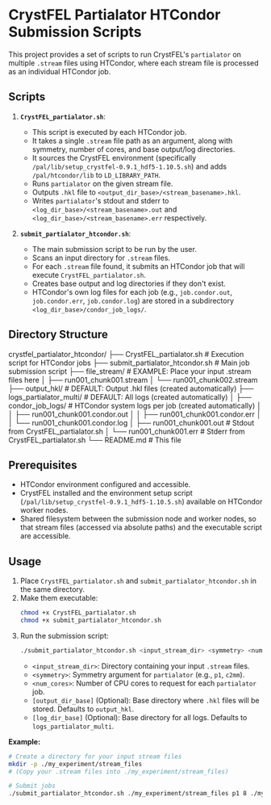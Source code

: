 # CrystFEL Partialator HTCondor Submission Scripts

This project provides a set of scripts to run CrystFEL's `partialator` on multiple `.stream` files using HTCondor, where each stream file is processed as an individual HTCondor job.

## Scripts

1.  **`CrystFEL_partialator.sh`**:
    * This script is executed by each HTCondor job.
    * It takes a single `.stream` file path as an argument, along with symmetry, number of cores, and base output/log directories.
    * It sources the CrystFEL environment (specifically `/pal/lib/setup_crystfel-0.9.1_hdf5-1.10.5.sh`) and adds `/pal/htcondor/lib` to `LD_LIBRARY_PATH`.
    * Runs `partialator` on the given stream file.
    * Outputs `.hkl` file to `<output_dir_base>/<stream_basename>.hkl`.
    * Writes `partialator`'s stdout and stderr to `<log_dir_base>/<stream_basename>.out` and `<log_dir_base>/<stream_basename>.err` respectively.

2.  **`submit_partialator_htcondor.sh`**:
    * The main submission script to be run by the user.
    * Scans an input directory for `.stream` files.
    * For each `.stream` file found, it submits an HTCondor job that will execute `CrystFEL_partialator.sh`.
    * Creates base output and log directories if they don't exist.
    * HTCondor's own log files for each job (e.g., `job.condor.out`, `job.condor.err`, `job.condor.log`) are stored in a subdirectory `<log_dir_base>/condor_job_logs/`.

## Directory Structure

crystfel_partialator_htcondor/
├── CrystFEL_partialator.sh        # Execution script for HTCondor jobs
├── submit_partialator_htcondor.sh # Main job submission script
├── file_stream/                     # EXAMPLE: Place your input .stream files here
│   ├── run001_chunk001.stream
│   └── run001_chunk002.stream
├── output_hkl/                      # DEFAULT: Output .hkl files (created automatically)
├── logs_partialator_multi/          # DEFAULT: All logs (created automatically)
│   ├── condor_job_logs/             # HTCondor system logs per job (created automatically)
│   │   ├── run001_chunk001.condor.out
│   │   ├── run001_chunk001.condor.err
│   │   └── run001_chunk001.condor.log
│   ├── run001_chunk001.out          # Stdout from CrystFEL_partialator.sh
│   └── run001_chunk001.err          # Stderr from CrystFEL_partialator.sh
└── README.md                        # This file

## Prerequisites

* HTCondor environment configured and accessible.
* CrystFEL installed and the environment setup script (`/pal/lib/setup_crystfel-0.9.1_hdf5-1.10.5.sh`) available on HTCondor worker nodes.
* Shared filesystem between the submission node and worker nodes, so that stream files (accessed via absolute paths) and the executable script are accessible.

## Usage

1.  Place `CrystFEL_partialator.sh` and `submit_partialator_htcondor.sh` in the same directory.
2.  Make them executable:
    ```bash
    chmod +x CrystFEL_partialator.sh
    chmod +x submit_partialator_htcondor.sh
    ```
3.  Run the submission script:
    ```bash
    ./submit_partialator_htcondor.sh <input_stream_dir> <symmetry> <num_cores> [output_dir_base] [log_dir_base]
    ```
    * `<input_stream_dir>`: Directory containing your input `.stream` files.
    * `<symmetry>`: Symmetry argument for `partialator` (e.g., `p1`, `c2mm`).
    * `<num_cores>`: Number of CPU cores to request for each `partialator` job.
    * `[output_dir_base]` (Optional): Base directory where `.hkl` files will be stored. Defaults to `output_hkl`.
    * `[log_dir_base]` (Optional): Base directory for all logs. Defaults to `logs_partialator_multi`.

**Example:**

```bash
# Create a directory for your input stream files
mkdir -p ./my_experiment/stream_files
# (Copy your .stream files into ./my_experiment/stream_files)

# Submit jobs
./submit_partialator_htcondor.sh ./my_experiment/stream_files p1 8 ./my_experiment/hkl_output ./my_experiment/all_logs
